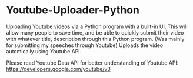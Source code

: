 # Youtube-Uploader-Python
Uploading Youtube videos via a Python program with a built-in UI. This will allow many people to save time, and be able to quickly submit their video with whatever 
title, description through this Python program. (Was mainly for submitting my speeches through Youtube) Uploads the video automically using Youtube API.

Please read Youtube Data API for better understanding of Youtube API: https://developers.google.com/youtube/v3
